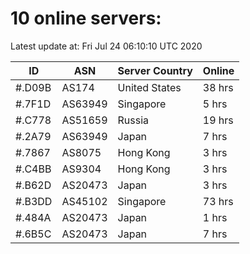 # 10 online servers:

Latest update at: Fri Jul 24 06:10:10 UTC 2020

| ID | ASN | Server Country | Online |
| -- | --- | -------------- | ------ |
| #.D09B | AS174 | United States | 38 hrs |
| #.7F1D | AS63949 | Singapore | 5 hrs |
| #.C778 | AS51659 | Russia | 19 hrs |
| #.2A79 | AS63949 | Japan | 7 hrs |
| #.7867 | AS8075 | Hong Kong | 3 hrs |
| #.C4BB | AS9304 | Hong Kong | 3 hrs |
| #.B62D | AS20473 | Japan | 3 hrs |
| #.B3DD | AS45102 | Singapore | 73 hrs |
| #.484A | AS20473 | Japan | 1 hrs |
| #.6B5C | AS20473 | Japan | 7 hrs |

